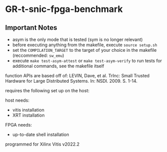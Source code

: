 # GR-t-snic-fpga-benchmark

## Important Notes
- asym is the only mode that is tested (sym is no longer relevant)
- before executing anything from the makefile, execute `source setup.sh`
- set the `COMPILATION_TARGET` to the target of your choice in the makefile (reccommended: `sw_emu`)
- execute `make test-asym-attest` or `make test-asym-verify` to run tests
for additional commands, see the makefile itself


function APIs are based off of:
LEVIN, Dave, et al. TrInc: Small Trusted Hardware for Large Distributed Systems. In: NSDI. 2009. S. 1-14.

requires the following set up on the host:

host needs:
- vitis installation
- XRT installation

FPGA needs:
- up-to-date shell installation

programmed for Xilinx Vitis v2022.2
